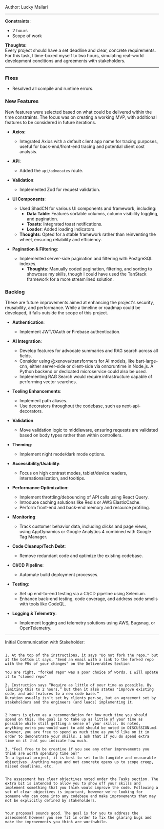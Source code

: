 Author: Lucky Mallari

---

**Constraints**:
- 2 hours
- Scope of work

**Thoughts**:  
Every project should have a set deadline and clear, concrete requirements. For this task, I time-boxed myself to two hours, simulating real-world development conditions and agreements with stakeholders.

---

### **Fixes**
- Resolved all compile and runtime errors.

### **New Features**

New features were selected based on what could be delivered within the time constraints. The focus was on creating a working MVP, with additional features to be considered in future iterations.

- **Axios**:  
  - Integrated Axios with a default client app name for tracing purposes, useful for back-end/front-end tracing and potential client cost analysis.

- **API**:  
  - Added the `api/advocates` route.

- **Validation**:  
  - Implemented Zod for request validation.

- **UI Components**:  
  - Used ShadCN for various UI components and framework, including:
    - **Data Table**: Features sortable columns, column visibility toggling, and pagination.
    - **Toasts**: Integrated toast notifications.
    - **Loader**: Added loading indicators.
  - **Thoughts**: Opted for a stable framework rather than reinventing the wheel, ensuring reliability and efficiency.

- **Pagination & Filtering**:  
  - Implemented server-side pagination and filtering with PostgreSQL indexes.
    - **Thoughts**: Manually coded pagination, filtering, and sorting to showcase my skills, though I could have used the TanStack framework for a more streamlined solution.

### **Backlog**

These are future improvements aimed at enhancing the project's security, reusability, and performance. While a timeline or roadmap could be developed, it falls outside the scope of this project.

- **Authentication**:  
  - Implement JWT/OAuth or Firebase authentication.

- **AI Integration**:  
  - Develop features for advocate summaries and RAG search across all fields.
  - Consider using @xenova/transformers for AI models, like bart-large-cnn, either server-side or client-side via onnxruntime in Node.js. A Python backend or dedicated microservice could also be used.
  - Implementing RAG Search would require infrastructure capable of performing vector searches.

- **Tooling Enhancements**:  
  - Implement path aliases.
  - Use decorators throughout the codebase, such as next-api-decorators.

- **Validation**:  
  - Move validation logic to middleware, ensuring requests are validated based on body types rather than within controllers.

- **Theming**:  
  - Implement night mode/dark mode options.

- **Accessibility/Usability**:  
  - Focus on high contrast modes, tablet/device readers, internationalization, and tooltips.

- **Performance Optimization**:  
  - Implement throttling/debouncing of API calls using React Query.
  - Introduce caching solutions like Redis or AWS ElasticCache.
  - Perform front-end and back-end memory and resource profiling.

- **Monitoring**:  
  - Track customer behavior data, including clicks and page views, using AppDynamics or Google Analytics 4 combined with Google Tag Manager.

- **Code Cleanup/Tech Debt**:  
  - Remove redundant code and optimize the existing codebase.

- **CI/CD Pipeline**:  
  - Automate build deployment processes.

- **Testing**:  
  - Set up end-to-end testing via a CI/CD pipeline using Selenium.
  - Enhance back-end testing, code coverage, and address code smells with tools like CodeQL.

- **Logging & Telemetry**:  
  - Implement logging and telemetry solutions using AWS, Bugsnag, or OpenTelemetry.

---


Initial Communication with Stakeholder:
```Hey Lucky,
 
1. At the top of the instructions, it says "Do not fork the repo," but at the bottom it says, "Send an email with a link to the forked repo with the PRs of your changes" on the Deliverables Section

You are right, "forked repo" was a poor choice of words. I will update it to "cloned repo"

2. Instruction says “Require as little of your time as possible. By limiting this to 2 hours,” but then it also states "improve existing code, and add features to a new code base.”
Duration usually isn’t set by clients per-se, but an agreement set by stakeholders and the engineers (and leads) implementing it.


2 hours is given as a recommendation for how much time you should spend on this. The goal is to take up as little of your time as possible while still getting a sense of your skills. As noted, anything extra you would want to add should be noted in DISCUSSION.md. However, you are free to spend as much time as you'd like on it in order to demonstrate your skills. I ask that if you do spend extra time on it that you indicate how much.

3. "Feel free to be creative if you see any other improvements you think are worth spending time on!"
In a typical project, it is best to set forth tangible and measurable objectives. Anything vague and not concrete opens up to scope creep, missed deadlines, etc.


The assessment has clear objectives noted under the Tasks section. The extra bit is intended to allow you to show off your skills and implement something that you think would improve the code. Following a set of clear objectives is important, however we're looking for someone who can come into any codebase and make improvements that may not be explicitly defined by stakeholders.  


Your proposal sounds good. The goal is for you to address the assessment however you see fit in order to fix the glaring bugs and make the improvements you think are worthwhile.
```